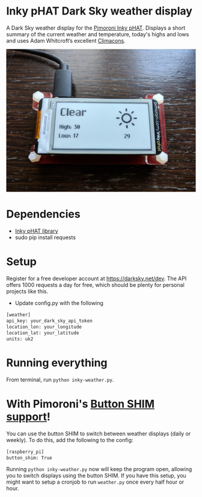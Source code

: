 # Inky pHAT Dark Sky weather display

A Dark Sky weather display for the [Pimoroni Inky pHAT](https://learn.pimoroni.com/tutorial/sandyj/getting-started-with-inky-phat).  Displays a short summary of the current weather and temperature, today's highs and lows and uses Adam Whitcroft’s excellent [Climacons](http://adamwhitcroft.com/climacons/).

<img src="images/example.jpeg" width="600">

# Dependencies
- [Inky pHAT library](https://learn.pimoroni.com/tutorial/sandyj/getting-started-with-inky-phat)
- sudo pip install requests

# Setup
Register for a free developer account at https://darksky.net/dev.  The API offers 1000 requests a day for free, which should be plenty for personal projects like this.
- Update config.py with the following

```
[weather]
api_key: your_dark_sky_api_token
location_lon: your_longitude
location_lat: your_latitude
units: uk2
```

# Running everything
From terminal, run `python inky-weather.py`.


# With Pimoroni's [Button SHIM support](https://shop.pimoroni.com/products/button-shim)!
You can use the button SHIM to switch between weather displays (daily or weekly).  To do this, add the following to the config:

```
[raspberry_pi]
button_shim: True
```
Running `python inky-weather.py` now will keep the program open, allowing you to switch displays using the button SHIM.  If you have this setup, you might want to setup  a cronjob to run `weather.py` once every half hour or hour.

